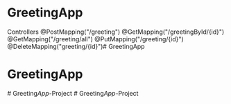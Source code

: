 # GreetingApp

Controllers
@PostMapping("/greeting")
@GetMapping("/greetingById/{id}")
@GetMapping("/greeting/all")
@PutMapping("/greeting/{id}")
@DeleteMapping("greeting/{id}")# GreetingApp
# GreetingApp
#   G r e e t i n g _ A p p - _ P r o j e c t  
 #   G r e e t i n g _ A p p - _ P r o j e c t  
 